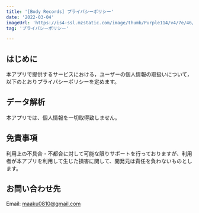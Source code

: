 ```yaml
---
title: '[Body Records] プライバシーポリシー'
date: '2022-03-04'
imageUrl: 'https://is4-ssl.mzstatic.com/image/thumb/Purple114/v4/7e/46/1d/7e461db7-f6a7-4d03-c82c-ffc8436029b6/AppIcon-1x_U007emarketing-0-7-0-85-220.png/540x540bb.jpg'
tag: 'プライバシーポリシー'

---
```


## はじめに

本アプリで提供するサービスにおける，ユーザーの個人情報の取扱いについて，以下のとおりプライバシーポリシーを定めます。

## データ解析
本アプリでは、個人情報を一切取得致しません。
 
## 免責事項
利用上の不具合・不都合に対して可能な限りサポートを行っておりますが、利用者が本アプリを利用して生じた損害に関して、開発元は責任を負わないものとします。

## お問い合わせ先
Email: maaku0810@gmail.com